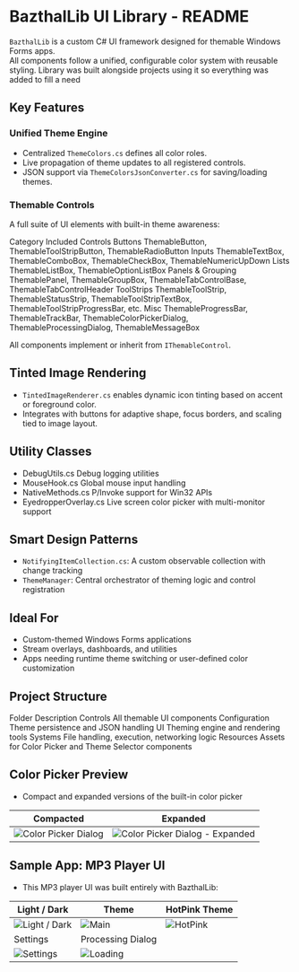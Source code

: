 # BazthalLib UI Library - README

`BazthalLib` is a custom C# UI framework designed for themable Windows Forms apps.  
All components follow a unified, configurable color system with reusable styling.
Library was built alongside projects using it so everything was added to fill a need

## Key Features

### Unified Theme Engine
- Centralized `ThemeColors.cs` defines all color roles.
- Live propagation of theme updates to all registered controls.
- JSON support via `ThemeColorsJsonConverter.cs` for saving/loading themes.

### Themable Controls
A full suite of UI elements with built-in theme awareness:

Category	Included Controls
Buttons	ThemableButton, ThemableToolStripButton, ThemableRadioButton
Inputs	ThemableTextBox, ThemableComboBox, ThemableCheckBox, ThemableNumericUpDown
Lists	ThemableListBox, ThemableOptionListBox
Panels & Grouping	ThemablePanel, ThemableGroupBox, ThemableTabControlBase, ThemableTabControlHeader
ToolStrips	ThemableToolStrip, ThemableStatusStrip, ThemableToolStripTextBox, ThemableToolStripProgressBar, etc.
Misc	ThemableProgressBar, ThemableTrackBar, ThemableColorPickerDialog, ThemableProcessingDialog, ThemableMessageBox

All components implement or inherit from `IThemableControl`.

## Tinted Image Rendering
- `TintedImageRenderer.cs` enables dynamic icon tinting based on accent or foreground color.
- Integrates with buttons for adaptive shape, focus borders, and scaling tied to image layout.

## Utility Classes
- DebugUtils.cs	Debug logging utilities
- MouseHook.cs	Global mouse input handling
- NativeMethods.cs	P/Invoke support for Win32 APIs
- EyedropperOverlay.cs	Live screen color picker with multi-monitor support

## Smart Design Patterns
- `NotifyingItemCollection.cs`: A custom observable collection with change tracking
- `ThemeManager`: Central orchestrator of theming logic and control registration

## Ideal For
- Custom-themed Windows Forms applications
- Stream overlays, dashboards, and utilities
- Apps needing runtime theme switching or user-defined color customization

## Project Structure
Folder	Description
Controls	All themable UI components
Configuration	Theme persistence and JSON handling
UI	Theming engine and rendering tools
Systems	File handling, execution, networking logic
Resources	Assets for Color Picker and Theme Selector components

## Color Picker Preview
- Compact and expanded versions of the built-in color picker

| Compacted | Expanded |
|-----------|----------|
|![Color Picker Dialog](https://i.imgur.com/xciltI9.png) | ![Color Picker Dialog - Expanded](https://i.imgur.com/YdhbYpL.png)|


## Sample App: MP3 Player UI
- This MP3 player UI was built entirely with BazthalLib:

| Light / Dark | Theme | HotPink Theme|
|--------------|-------|--------------|
| ![Light / Dark](https://i.imgur.com/qCo4YNu.png) | ![Main](https://i.imgur.com/V34L196.png) | ![HotPink](https://i.imgur.com/4ZK0z4b.png)|
| Settings | Processing Dialog |
![Settings](https://i.imgur.com/bJfe3tr.png) | ![Loading](https://i.imgur.com/Xeb9Fe3.png)|

